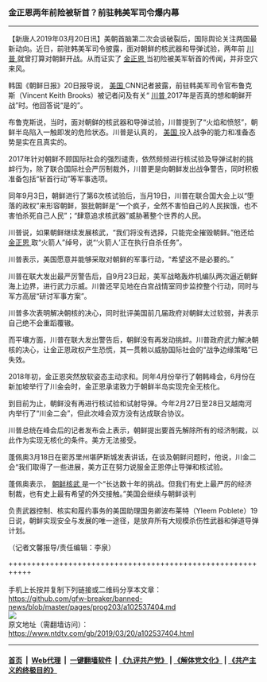 ### 金正恩两年前险被斩首？前驻韩美军司令爆内幕
------------------------

<div class="post_content" itemprop="articleBody">
 <p>
  【新唐人2019年03月20日讯】美朝首脑第二次会谈破裂后，国际舆论关注两国最新动向。近日，前驻韩美军司令披露，面对朝鲜的核武器和导弹试验，两年前
  <a href="https://www.ntdtv.com/gb/川普.htm">
   川普
  </a>
  就曾打算对朝鲜开战。从而证实了
  <a href="https://www.ntdtv.com/gb/金正恩.htm">
   金正恩
  </a>
  当初险被美军斩首的传闻，并非空穴来风。
 </p>
 <p>
  韩国《朝鲜日报》20日报导说，
  <a href="https://www.ntdtv.com/gb/美国.htm">
   美国
  </a>
  CNN记者披露，前驻韩美军司令官布鲁克斯（Vincent Keith Brooks）被记者问及有关“
  <a href="https://www.ntdtv.com/gb/川普.htm">
   川普
  </a>
  2017年是否真的想和朝鲜开战”时。他回答说“是的”。
 </p>
 <p>
  布鲁克斯说，当时，面对朝鲜的核武器和导弹试验，川普提到了“火焰和愤怒”，朝鲜半岛陷入一触即发的危险状态。川普是认真的，
  <a href="https://www.ntdtv.com/gb/美国.htm">
   美国
  </a>
  投入战争的能力和准备态势是实在且真实的。
 </p>
 <p>
  2017年针对朝鲜不顾国际社会的强烈谴责，依然频频进行核试验及导弹试射的挑衅行为，除了联合国际社会严厉制裁外，川普更是向朝鲜发出战争警告，同时积极准备包括“斩首行动”等军事选项。
 </p>
 <p>
  同年9月3日，朝鲜进行了第6次核试验后，当月19日，川普在联合国大会上以“堕落的政权”来形容朝鲜，狠批朝鲜是“一个疯子，全然不害怕自己的人民挨饿，也不害怕杀死自己人民”；“肆意追求核武器”威胁著整个世界的人民。
 </p>
 <p>
  川普说，如果朝鲜继续发展核武，“我们将没有选择，只能完全摧毁朝鲜。”他还给
  <a href="https://www.ntdtv.com/gb/金正恩.htm">
   金正恩
  </a>
  取“火箭人”绰号，说“‘火箭人’正在执行自杀任务”。
 </p>
 <p>
  川普表示，美国愿意并能够采取对朝鲜的军事行动，“希望这不是必要的。”
 </p>
 <p>
  川普在联大发出最严厉警告后，自9月23日起，美军战略轰炸机编队两次逼近朝鲜海上边界，进行武力示威。川普还罕见地在白宫战情室同步监控整个行动，同时与军方高层“研讨军事方案”。
 </p>
 <p>
  川普多次表明解决朝核的决心，同时批评美国前几届政府对朝鲜太过软弱，并表示自己绝不会重蹈覆辙。
 </p>
 <p>
  而平壤方面，川普在联大发出警告后，朝鲜没有再发动挑衅。川普政府武力解决朝核的决心，让金正恩政权产生恐慌，其一贯赖以威胁国际社会的“战争边缘策略”已失效。
 </p>
 <p>
  2018年初，金正恩突然放软姿态主动求和。同年4月份举行了朝韩峰会，6月份在新加坡举行了川金会时，金正恩承诺致力于朝鲜半岛实现完全无核化。
 </p>
 <p>
  到目前为止，朝鲜没有再进行核试验和试射导弹。今年2月27日至28日又越南河内举行了“川金二会”，但此次峰会双方没有达成联合协议。
 </p>
 <p>
  川普总统在峰会后的记者发布会上表示，朝鲜提出要首先解除所有的经济制裁，以此作为实现无核化的条件。美方无法接受。
 </p>
 <p>
  蓬佩奥3月18日在密苏里州堪萨斯城发表讲话，在谈及朝鲜问题时，他说，川金二会“我们取得了一些进展，美方正在努力说服金正恩停止导弹和核试验。
 </p>
 <p>
  蓬佩奥表示，
  <a href="https://www.ntdtv.com/gb/朝鲜核武.htm">
   朝鲜核武
  </a>
  是一个“长达数十年的挑战。但我们有史上最严厉的经济制裁，也有史上最有希望的外交接触。”美国会继续与朝鲜谈判
 </p>
 <p>
  负责武器控制、核实和履约事务的美国助理国务卿波布莱特（Yleem Poblete）19日说，朝鲜实现安全与发展的唯一途径，是放弃所有大规模杀伤性武器和弹道导弹计划。
 </p>
 <p>
  （记者文馨报导/责任编辑：李泉）
 </p>
 <div class="single_ad">
 </div>
</div>

+++++++++++++++++++++++++++++++++++++++++++++++++++++++++++<br/><br/>
手机上长按并复制下列链接或二维码分享本文章：<br/>
https://github.com/gfw-breaker/banned-news/blob/master/pages/prog203/a102537404.md <br/>
<a href='https://github.com/gfw-breaker/banned-news/blob/master/pages/prog203/a102537404.md'><img src='https://github.com/gfw-breaker/banned-news/blob/master/pages/prog203/a102537404.md.png'/></a> <br/>
原文地址（需翻墙访问）：https://www.ntdtv.com/gb/2019/03/20/a102537404.html


------------------------
#### [首页](https://github.com/gfw-breaker/banned-news/blob/master/README.md) &nbsp;|&nbsp; [Web代理](https://github.com/labour-camp/helloworld) &nbsp;|&nbsp; [一键翻墙软件](https://github.com/gfw-breaker/nogfw/blob/master/README.md) &nbsp;| [《九评共产党》](https://github.com/gfw-breaker/9ping.md/blob/master/README.md#九评之一评共产党是什么) | [《解体党文化》](https://github.com/gfw-breaker/jtdwh.md/blob/master/README.md) | [《共产主义的终极目的》](https://github.com/gfw-breaker/gczydzjmd.md/blob/master/README.md)

